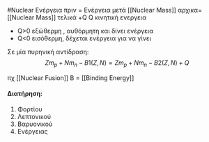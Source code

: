 #Nuclear 
Ενέργεια πριν = Ενέργεια μετά
[[Nuclear Mass]] αρχικα= [[Nuclear Mass]] τελικά +Q
Q κινητική ενεργεια
- Q>0 εξώθερμη , αυθόρμητη και δίνει ενέργεια
- Q<0 εισόθερμη, δέχεται ενέργεια για να γίνει

Σε μία πυρηνική αντίδραση:
$$Zm_p+Nm_n-B1(Z,N)=Zm_p+Nm_n-B2(Z,N)+Q$$

πχ [[Nuclear Fusion]]
B = [[Binding Energy]]

#### Διατήρηση:
1. Φορτίου
2. Λεπτονικού
3. Βαρυονικού
4. Ενέργειας